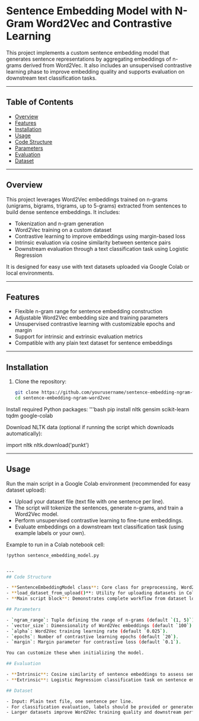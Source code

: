# Sentence Embedding Model with N-Gram Word2Vec and Contrastive Learning

This project implements a custom sentence embedding model that generates sentence representations by aggregating embeddings of n-grams derived from Word2Vec. It also includes an unsupervised contrastive learning phase to improve embedding quality and supports evaluation on downstream text classification tasks.

---

## Table of Contents

- [Overview](#overview)  
- [Features](#features)  
- [Installation](#installation)  
- [Usage](#usage)  
- [Code Structure](#code-structure)  
- [Parameters](#parameters)  
- [Evaluation](#evaluation)  
- [Dataset](#dataset) 

---

## Overview

This project leverages Word2Vec embeddings trained on n-grams (unigrams, bigrams, trigrams, up to 5-grams) extracted from sentences to build dense sentence embeddings. It includes:  

- Tokenization and n-gram generation  
- Word2Vec training on a custom dataset  
- Contrastive learning to improve embeddings using margin-based loss  
- Intrinsic evaluation via cosine similarity between sentence pairs  
- Downstream evaluation through a text classification task using Logistic Regression  

It is designed for easy use with text datasets uploaded via Google Colab or local environments.

---

## Features

- Flexible n-gram range for sentence embedding construction  
- Adjustable Word2Vec embedding size and training parameters  
- Unsupervised contrastive learning with customizable epochs and margin  
- Support for intrinsic and extrinsic evaluation metrics  
- Compatible with any plain text dataset for sentence embeddings  

---

## Installation

1. Clone the repository:  
   ```bash
   git clone https://github.com/yourusername/sentence-embedding-ngram-word2vec.git
   cd sentence-embedding-ngram-word2vec

Install required Python packages:
'''bash
pip install nltk gensim scikit-learn tqdm google-colab

Download NLTK data (optional if running the script which downloads automatically):

import nltk
nltk.download('punkt')

---

## Usage

Run the main script in a Google Colab environment (recommended for easy dataset upload):

- Upload your dataset file (text file with one sentence per line).
- The script will tokenize the sentences, generate n-grams, and train a Word2Vec model.
- Perform unsupervised contrastive learning to fine-tune embeddings.
- Evaluate embeddings on a downstream text classification task (using example labels or your own).

Example to run in a Colab notebook cell:

```bash
!python sentence_embedding_model.py


---
## Code Structure

- **SentenceEmbeddingModel class**: Core class for preprocessing, Word2Vec training, embedding generation, and contrastive learning.
- **load_dataset_from_upload()**: Utility for uploading datasets in Colab.
- **Main script block**: Demonstrates complete workflow from dataset loading, model training, contrastive learning, to evaluation.

## Parameters

- `ngram_range`: Tuple defining the range of n-grams (default `(1, 5)`).
- `vector_size`: Dimensionality of Word2Vec embeddings (default `100`).
- `alpha`: Word2Vec training learning rate (default `0.025`).
- `epochs`: Number of contrastive learning epochs (default `20`).
- `margin`: Margin parameter for contrastive loss (default `0.1`).

You can customize these when initializing the model.

## Evaluation

- **Intrinsic**: Cosine similarity of sentence embeddings to assess semantic similarity.
- **Extrinsic**: Logistic Regression classification task on sentence embeddings to test practical utility.

## Dataset

- Input: Plain text file, one sentence per line.
- For classification evaluation, labels should be provided or generated accordingly.
- Larger datasets improve Word2Vec training quality and downstream performance.
